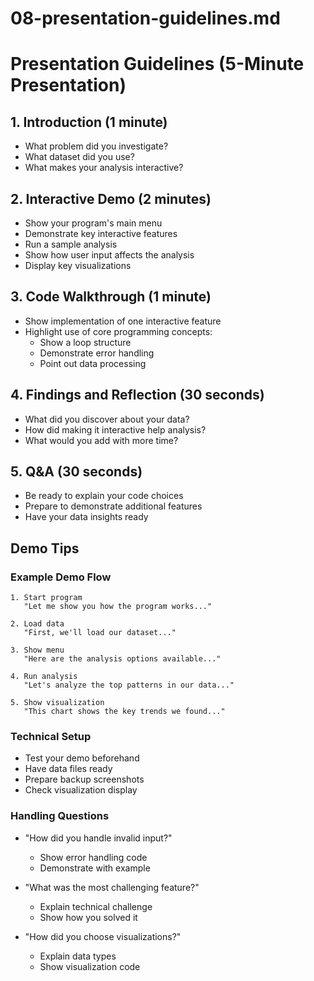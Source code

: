 # 08-presentation-guidelines.md

# Presentation Guidelines (5-Minute Presentation)

## 1. Introduction (1 minute)
- What problem did you investigate?
- What dataset did you use?
- What makes your analysis interactive?

## 2. Interactive Demo (2 minutes)
- Show your program's main menu
- Demonstrate key interactive features
- Run a sample analysis
- Show how user input affects the analysis
- Display key visualizations

## 3. Code Walkthrough (1 minute)
- Show implementation of one interactive feature
- Highlight use of core programming concepts:
  * Show a loop structure
  * Demonstrate error handling
  * Point out data processing
  
## 4. Findings and Reflection (30 seconds)
- What did you discover about your data?
- How did making it interactive help analysis?
- What would you add with more time?

## 5. Q&A (30 seconds)
- Be ready to explain your code choices
- Prepare to demonstrate additional features
- Have your data insights ready

## Demo Tips

### Example Demo Flow
```
1. Start program
   "Let me show you how the program works..."

2. Load data
   "First, we'll load our dataset..."

3. Show menu
   "Here are the analysis options available..."

4. Run analysis
   "Let's analyze the top patterns in our data..."

5. Show visualization
   "This chart shows the key trends we found..."
```

### Technical Setup
- Test your demo beforehand
- Have data files ready
- Prepare backup screenshots
- Check visualization display

### Handling Questions
- "How did you handle invalid input?"
  * Show error handling code
  * Demonstrate with example

- "What was the most challenging feature?"
  * Explain technical challenge
  * Show how you solved it

- "How did you choose visualizations?"
  * Explain data types
  * Show visualization code